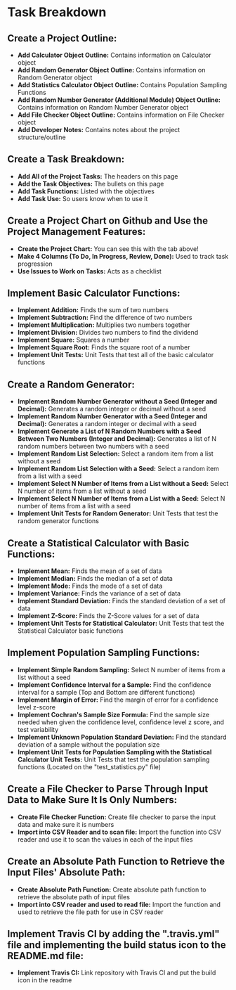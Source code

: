 # Task Breakdown
## Create a Project Outline:
    
   * **Add Calculator Object Outline:** Contains information on Calculator object
   * **Add Random Generator Object Outline:** Contains information on Random Generator object
   * **Add Statistics Calculator Object Outline:** Contains Population Sampling Functions
   * **Add Random Number Generator (Additional Module) Object Outline:** Contains information on Random Number Generator object
   * **Add File Checker Object Outline:** Contains information on File Checker object
   * **Add Developer Notes:** Contains notes about the project structure/outline

## Create a Task Breakdown:

   * **Add All of the Project Tasks:** The headers on this page
   * **Add the Task Objectives:** The bullets on this page
   * **Add Task Functions:** Listed with the objectives
   * **Add Task Use:** So users know when to use it
   
## Create a Project Chart on Github and Use the Project Management Features:

   * **Create the Project Chart:** You can see this with the tab above!
   * **Make 4 Columns (To Do, In Progress, Review, Done):** Used to track task progression
   * **Use Issues to Work on Tasks:** Acts as a checklist
   
## Implement Basic Calculator Functions:

   * **Implement Addition:** Finds the sum of two numbers
   * **Implement Subtraction:** Find the difference of two numbers
   * **Implement Multiplication:** Multiplies two numbers together
   * **Implement Division:** Divides two numbers to find the dividend
   * **Implement Square:** Squares a number
   * **Implement Square Root:** Finds the square root of a number
   * **Implement Unit Tests:** Unit Tests that test all of the basic calculator functions
   
## Create a Random Generator:

   * **Implement Random Number Generator without a Seed (Integer and Decimal):** Generates a random integer or decimal without a seed
   * **Implement Random Number Generator with a Seed (Integer and Decimal):** Generates a random integer or decimal with a seed
   * **Implement Generate a List of N Random Numbers with a Seed Between Two Numbers (Integer and Decimal):** Generates a list of N random numbers between two numbers with a seed
   * **Implement Random List Selection:** Select a random item from a list without a seed
   * **Implement Random List Selection with a Seed:** Select a random item from a list with a seed
   * **Implement Select N Number of Items from a List without a Seed:** Select N number of items from a list without a seed
   * **Implement Select N Number of Items from a List with a Seed:** Select N number of items from a list with a seed
   * **Implement Unit Tests for Random Generator:** Unit Tests that test the random generator functions
   
## Create a Statistical Calculator with Basic Functions:

   * **Implement Mean:** Finds the mean of a set of data
   * **Implement Median:** Finds the median of a set of data
   * **Implement Mode:** Finds the mode of a set of data
   * **Implement Variance:** Finds the variance of a set of data
   * **Implement Standard Deviation:** Finds the standard deviation of a set of data
   * **Implement Z-Score:** Finds the Z-Score values for a set of data
   * **Implement Unit Tests for Statistical Calculator:** Unit Tests that test the Statistical Calculator basic functions
   
## Implement Population Sampling Functions:

   * **Implement Simple Random Sampling:** Select N number of items from a list without a seed
   * **Implement Confidence Interval for a Sample:** Find the confidence interval for a sample (Top and Bottom are different functions)
   * **Implement Margin of Error:** Find the margin of error for a confidence level z-score
   * **Implement Cochran's Sample Size Formula:** Find the sample size needed when given the confidence level, confidence level z score, and test variability
   * **Implement Unknown Population Standard Deviation:** Find the standard deviation of a sample without the population size
   * **Implement Unit Tests for Population Sampling with the Statistical Calculator Unit Tests:** Unit Tests that test the population sampling functions (Located on the "test_statistics.py" file)
   
## Create a File Checker to Parse Through Input Data to Make Sure It Is Only Numbers:

   * **Create File Checker Function:** Create file checker to parse the input data and make sure it is numbers
   * **Import into CSV Reader and to scan file:** Import the function into CSV reader and use it to scan the values in each of the input files
   
## Create an Absolute Path Function to Retrieve the Input Files' Absolute Path:

   * **Create Absolute Path Function:** Create absolute path function to retrieve the absolute path of input files 
   * **Import into CSV reader and used to read file:** Import the function and used to retrieve the file path for use in CSV reader

## Implement Travis CI by adding the ".travis.yml" file and implementing the build status icon to the README.md file:

   * **Implement Travis CI:** Link repository with Travis CI and put the build icon in the readme
   